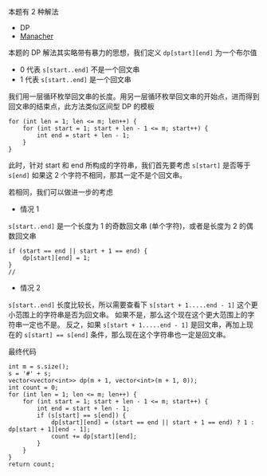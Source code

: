 本题有 2 种解法

- DP
- [Manacher](../Manacher/647.md)

本题的 DP 解法其实略带有暴力的思想，我们定义 `dp[start][end]` 为一个布尔值
- 0 代表 `s[start..end]` 不是一个回文串
- 1 代表 `s[start..end]` 是一个回文串

我们用一层循环枚举回文串的长度。用另一层循环枚举回文串的开始点，进而得到回文串的结束点，此方法类似区间型 DP 的模板
```
for (int len = 1; len <= m; len++) {
    for (int start = 1; start + len - 1 <= m; start++) {
        int end = start + len - 1;
    }
}
```

此时，针对 start 和 end 所构成的字符串，我们首先要考虑 `s[start]` 是否等于 `s[end]`
如果这 2 个字符不相同，那其一定不是个回文串。

若相同，我们可以做进一步的考虑
- 情况 1

`s[start..end]` 是一个长度为 1 的奇数回文串 (单个字符)，或者是长度为 2 的偶数回文串
```
if (start == end || start + 1 == end) {     
    dp[start][end] = 1;
}
// 
```
- 情况 2

`s[start..end]` 长度比较长，所以需要查看下 `s[start + 1.....end - 1]` 这个更小范围上的字符串是否为回文串。
如果不是，那么这个现在这个更大范围上的字符串一定也不是。
反之，如果 `s[start + 1.....end - 1]` 是回文串，再加上现在的 `s[start] == s[end]` 条件，那么现在这个字符串也一定是回文串。

最终代码

```
int m = s.size();
s = '#' + s;
vector<vector<int>> dp(m + 1, vector<int>(m + 1, 0));
int count = 0;
for (int len = 1; len <= m; len++) {
    for (int start = 1; start + len - 1 <= m; start++) {
        int end = start + len - 1;
        if (s[start] == s[end]) {
            dp[start][end] = (start == end || start + 1 == end) ? 1 : dp[start + 1][end - 1];
            count += dp[start][end];
        }
    }
}
return count;
```